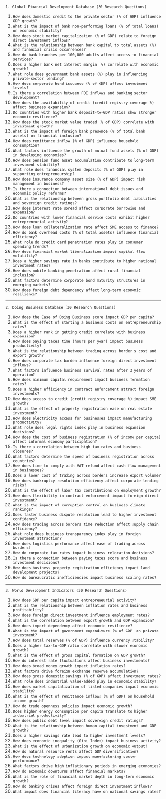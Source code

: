 `1. Global Financial Development Database (30 Research Questions)`

1. `How does domestic credit to the private sector (% of GDP) influence GDP growth?`  
2. `What is the impact of bank non-performing loans (% of total loans) on economic stability?`  
3. `How does stock market capitalization (% of GDP) relate to foreign direct investment inflows?`  
4. `What is the relationship between bank capital to total assets (%) and financial crisis occurrences?`  
5. `How do bank branches per 100,000 adults affect access to financial services?`  
6. `Does a higher bank net interest margin (%) correlate with economic growth?`  
7. `What role does government bank assets (%) play in influencing private-sector lending?`  
8. `How does corporate bond issuance (% of GDP) affect investment levels?`  
9. `Is there a correlation between FDI inflows and banking sector development?`  
10. `How does the availability of credit (credit registry coverage %) affect business expansion?`  
11. `Do countries with higher bank deposit-to-GDP ratios show stronger economic resilience?`  
12. `How does the stock market value traded (% of GDP) correlate with investment growth?`  
13. `What is the impact of foreign bank presence (% of total bank assets) on financial inclusion?`  
14. `How does remittance inflow (% of GDP) influence household consumption?`  
15. `What factors influence the growth of mutual fund assets (% of GDP) in developing economies?`  
16. `How does pension fund asset accumulation contribute to long-term investment stability?`  
17. `What role does financial system deposits (% of GDP) play in supporting entrepreneurship?`  
18. `How does insurance company asset size (% of GDP) impact risk management in business?`  
19. `Is there a connection between international debt issues and economic policy reforms?`  
20. `What is the relationship between gross portfolio debt liabilities and sovereign credit ratings?`  
21. `How does interest rate spread affect corporate borrowing and expansion?`  
22. `Do countries with lower financial service costs exhibit higher entrepreneurial activity?`  
23. `How does loan collateralization rate affect SME access to finance?`  
24. `How do bank overhead costs (% of total assets) influence financial efficiency?`  
25. `What role do credit card penetration rates play in consumer spending trends?`  
26. `How does financial market liberalization impact capital flow volatility?`  
27. `Does a higher savings rate in banks contribute to higher national investment rates?`  
28. `How does mobile banking penetration affect rural financial inclusion?`  
29. `What factors determine corporate bond maturity structures in emerging markets?`  
30. `How does foreign debt dependency affect long-term economic resilience?`

---

`2. Doing Business Database (30 Research Questions)`

1. `How does the Ease of Doing Business score impact GDP per capita?`  
2. `What is the effect of starting a business costs on entrepreneurship rates?`  
3. `Does a higher rank in getting credit correlate with business expansion?`  
4. `How does paying taxes time (hours per year) impact business productivity?`  
5. `What is the relationship between trading across border’s cost and export growth?`  
6. `How does corporate tax burden influence foreign direct investment inflows?`  
7. `What factors influence business survival rates after 3 years of operation?`  
8. `How does minimum capital requirement impact business formation rates?`  
9. `Does a higher efficiency in contract enforcement attract foreign investments?`  
10. `How does access to credit (credit registry coverage %) impact SME growth?`  
11. `What is the effect of property registration ease on real estate investment?`  
12. `How does electricity access for businesses impact manufacturing productivity?`  
13. `What role does legal rights index play in business expansion decisions?`  
14. `How does the cost of business registration (% of income per capita) affect informal economy participation?`  
15. `Is there a correlation between high tax rates and business closures?`  
16. `What factors determine the speed of business registration across countries?`  
17. `How does time to comply with VAT refund affect cash flow management in businesses?`  
18. `Does a lower cost of trading across borders increase export volume?`  
19. `How does bankruptcy resolution efficiency affect corporate lending risks?`  
20. `What is the effect of labor tax contributions on employment growth?`  
21. `How does flexibility in contract enforcement impact foreign direct investment?`  
22. `What is the impact of corruption control on business climate rankings?`  
23. `Does faster business dispute resolution lead to higher investment confidence?`  
24. `How does trading across borders time reduction affect supply chain efficiency?`  
25. `What role does business transparency index play in foreign investment attraction?`  
26. `How does logistics performance affect ease of trading across borders?`  
27. `How do corporate tax rates impact business relocation decisions?`  
28. `Is there a connection between paying taxes score and business investment decisions?`  
29. `How does business property registration efficiency impact land development projects?`  
30. `How do bureaucratic inefficiencies impact business scaling rates?`

---

`3. World Development Indicators (30 Research Questions)`

1. `How does GDP per capita impact entrepreneurial activity?`  
2. `What is the relationship between inflation rates and business profitability?`  
3. `How does foreign direct investment influence employment rates?`  
4. `What is the correlation between export growth and GDP expansion?`  
5. `How does import dependency affect economic resilience?`  
6. `What is the impact of government expenditure (% of GDP) on private investment?`  
7. `How does total reserves (% of GDP) influence currency stability?`  
8. `Does a higher tax-to-GDP ratio correlate with slower economic growth?`  
9. `What is the effect of gross capital formation on GDP growth?`  
10. `How do interest rate fluctuations affect business investments?`  
11. `How does broad money growth impact inflation rates?`  
12. `What factors drive foreign exchange reserve accumulation?`  
13. `How does gross domestic savings (% of GDP) affect investment rates?`  
14. `What role does industrial value-added play in economic stability?`  
15. `How does market capitalization of listed companies impact economic stability?`  
16. `What is the effect of remittance inflows (% of GDP) on household income growth?`  
17. `How do trade openness policies impact economic growth?`  
18. `Does higher energy consumption per capita translate to higher industrial productivity?`  
19. `How does public debt level impact sovereign credit ratings?`  
20. `What is the relationship between human capital investment and GDP growth?`  
21. `Does a higher savings rate lead to higher investment levels?`  
22. `How does economic inequality (Gini Index) impact business activity?`  
23. `What is the effect of urbanization growth on economic output?`  
24. `How do natural resource rents affect GDP diversification?`  
25. `How does technology adoption impact manufacturing sector performance?`  
26. `What factors drive high inflationary periods in emerging economies?`  
27. `How do economic downturns affect financial markets?`  
28. `What is the role of financial market depth in long-term economic growth?`  
29. `How do banking crises affect foreign direct investment inflows?`  
30. `What impact does financial literacy have on national savings rates?`


